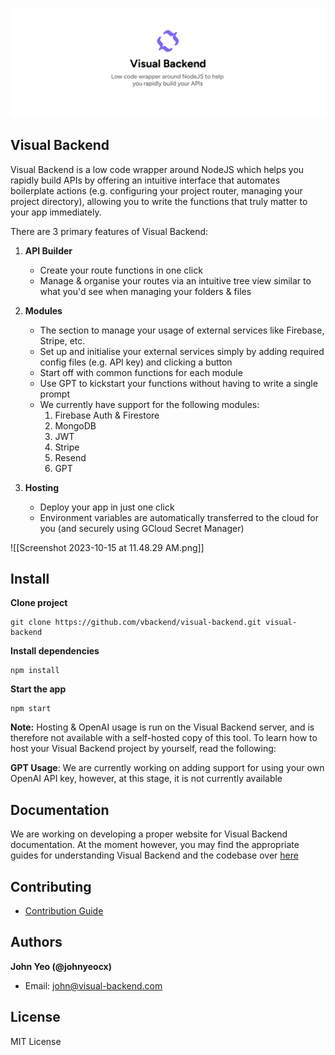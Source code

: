 ![Image Alt Text](assets/github-images/github_banner.png)

## Visual Backend

Visual Backend is a low code wrapper around NodeJS which helps you rapidly build APIs by offering an intuitive interface that automates boilerplate actions (e.g. configuring your project router, managing your project directory), allowing you to write the functions that truly matter to your app immediately.

There are 3 primary features of Visual Backend:

1. **API Builder**
	- Create your route functions in one click
	- Manage & organise your routes via an intuitive tree view similar to what you'd see when managing your folders & files

2. **Modules**
	- The section to manage your usage of external services like Firebase, Stripe, etc.
	- Set up and initialise your external services simply by adding required config files (e.g. API key) and clicking a button
	- Start off with common functions for each module
	- Use GPT to kickstart your functions without having to write a single prompt
	- We currently have support for the following modules:
		1. Firebase Auth & Firestore
		2. MongoDB
		3. JWT 
		4. Stripe
		5. Resend
		6. GPT

3. **Hosting**
	- Deploy your app in just one click
	- Environment variables are automatically transferred to the cloud for you (and securely using GCloud Secret Manager)


![[Screenshot 2023-10-15 at 11.48.29 AM.png]]


## Install

**Clone project**

```
git clone https://github.com/vbackend/visual-backend.git visual-backend
```

**Install dependencies**

```
npm install
```

**Start the app**

```
npm start
```

**Note:** Hosting & OpenAI usage is run on the Visual Backend server, and is therefore not available with a self-hosted copy of this tool. To learn how to host your Visual Backend project by yourself, read the following: 

**GPT Usage**: We are currently working on adding support for using your own OpenAI API key, however, at this stage, it is not currently available


## Documentation

We are working on developing a proper website for Visual Backend documentation. At the moment however, you may find the appropriate guides for understanding Visual Backend and the codebase over [here](https://github.com/vbackend/visual-backend/tree/main/docs/01_How_It_Works.md)


## Contributing

- [Contribution Guide](https://react.email/docs/contributing)


## Authors

**John Yeo (@johnyeocx)**
- Email: john@visual-backend.com

## License

MIT License
